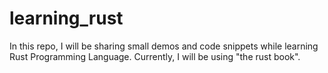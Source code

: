 # learning_rust

In this repo, I will be sharing small demos and code snippets while learning Rust Programming Language. 
Currently, I will be using "the rust book". 
